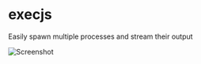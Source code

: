 # execjs

Easily spawn multiple processes and stream their output

![Screenshot](/cfal/exec.js/raw/master/screenshot.png?raw=true)

